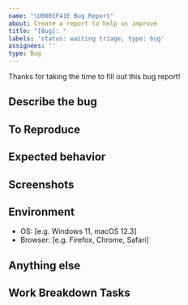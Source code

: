 ```yaml
---
name: "\U0001F41E Bug Report"
about: Create a report to help us improve
title: "[Bug]: "
labels: 'status: waiting triage, type: bug'
assignees: ''
type: Bug
---
```


Thanks for taking the time to fill out this bug report!

## Describe the bug

<!-- A clear and concise description of what the bug is. -->

## To Reproduce

<!--
Steps to reproduce the behavior:
1. Go to '...'
2. Click on '....'
3. Scroll down to '....'
4. See error
-->

## Expected behavior

<!-- A clear and concise description of what you expected to happen. -->

## Screenshots

<!-- If applicable, add screenshots to help explain your problem. you can drag and drop, png, jpg, gif, etc. in this box. -->

## Environment

<!-- Please complete the following information. -->
 - OS: [e.g. Windows 11, macOS 12.3]
 - Browser: [e.g. Firefox, Chrome, Safari]

## Anything else

<!-- Links? References? Anything that will give us more context about the issue you are encountering! -->

## Work Breakdown Tasks
